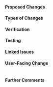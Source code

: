 <!-- HTML Comments can be left in place or removed. -->

#### Proposed Changes ####

<!-- Describe the big picture of your changes here to communicate to the maintainers why we should accept this pull request. -->

<!-- Does this change require an update to documentation? -->

#### Types of Changes ####

<!-- What types of changes does your code introduce to RKE2? Bugfix, New Feature, Breaking Change, etc -->

#### Verification ####

<!-- How can the changes be verified? Please provide whatever additional information necessary to help verify the proposed changes. -->

#### Testing ####

<!-- Is this change covered by testing? If not, consider adding a Unit or Integration test. -->

#### Linked Issues ####

<!-- Link any related issues, pull-requests, or commit hashes that are relevant to this pull request. If you are opening a PR without a corresponding issue please consider creating one first, at https://github.com/rancher/rke2/issues . A functional example will greatly help QA with verifying/reproducing a bug or testing new features. -->

#### User-Facing Change ####
<!--
Does this PR introduce a user-facing change? If no, just write "NONE" in the release-note block below.
If the PR requires additional action from users switching to the new release, include the string "action required".
-->
```release-note

```

#### Further Comments ####

<!-- If this is a relatively large or complex change, kick off the discussion by explaining why you chose the solution you did and what alternatives you considered, etc... -->

